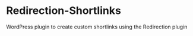Redirection-Shortlinks
======================

WordPress plugin to create custom shortlinks using the Redirection plugin
